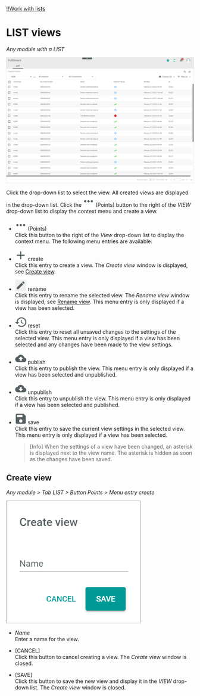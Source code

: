 [!!Work with lists](../UsingCore1/04_WorkWithLists.md)

# LIST views

*Any module with a LIST*

![LIST](../../Assets/Screenshots/Core1Platform/UserInterface/ViewsLIST.png "[LIST]")

Click the drop-down list to select the view. All created views are displayed in the drop-down list. Click the ![Points](../../Assets/Icons/Points01.png "[Points]") (Points) button to the right of the *VIEW* drop-down list to display the context menu and create a view.   

- ![Points](../../Assets/Icons/Points01.png "[Points]") (Points)      
    Click this button to the right of the *View* drop-down list to display the context menu. The following menu entries are available:

- ![Create](../../Assets/Icons/Plus06.png "[Create]") create  
    Click this entry to create a view. The *Create view* window is displayed, see [Create view](#create-view).

- ![Rename](../../Assets/Icons/Edit02.png "[Rename]") rename  
    Click this entry to rename the selected view. The *Rename view* window is displayed, see [Rename view](#rename-view). This menu entry is only displayed if a view has been selected.

- ![Reset](../../Assets/Icons/Reset.png "[Reset]") reset  
    Click this entry to reset all unsaved changes to the settings of the selected view. This menu entry is only displayed if a view has been selected and any changes have been made to the view settings.

- ![Publish](../../Assets/Icons/Publish.png "[Publish]") publish  
    Click this entry to publish the view. This menu entry is only displayed if a view has been selected and unpublished.

- ![Unpublish](../../Assets/Icons/Unpublish.png "[Unpublish]") unpublish  
    Click this entry to unpublish the view. This menu entry is only displayed if a view has been selected and published.

- ![Save](../../Assets/Icons/Save.png "[Save]") save  
    Click this entry to save the current view settings in the selected view. This menu entry is only displayed if a view has been selected.

    > [Info] When the settings of a view have been changed, an asterisk is displayed next to the view name. The asterisk is hidden as soon as the changes have been saved.

## Create view

*Any module > Tab LIST > Button Points > Menu entry create*

![Create view](../../Assets/Screenshots/Fulfillment/DispatchNotes/CreateView.png "[Create view]")

- *Name*   
    Enter a name for the view.

- [CANCEL]   
    Click this button to cancel creating a view. The *Create view* window is closed.

- [SAVE]   
    Click this button to save the new view and display it in the *VIEW* drop-down list. The *Create view* window is closed.